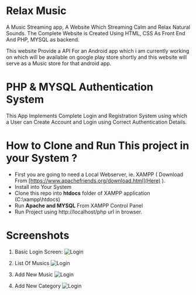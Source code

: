 # Relax Music
A Music Streaming app, A Website Which Streaming Calm and Relax Natural Sounds. The Complete Website is Created Using HTML, CSS As Front End And PHP, MYSQL as backend. 

This website Provide a API For an Android app which i am currently working on which will be available on google play store shortly and this website will serve as a Music store for that android app. 

# PHP & MYSQL Authentication System
This App Implements Complete Login and Registration System using which a User can Create Account and Login using Correct Authentication Details.


# How to Clone and Run This project in your System ? 

* First you are going to need a Local Webserver, ie. XAMPP ( Download From [https://www.apachefriends.org/download.html](Here) ).
* Install into Your System
* Clone this repo into **htdocs** folder of XAMPP application (C:\xampp\htdocs) 
* Run **Apache and MYSQL** From XAMPP Control Panel 
* Run Project using http://localhost/php url in browser. 


# Screenshots 

1. Basic Login Screen: 
![Login](https://lh3.googleusercontent.com/etQTyIKj4b7hiwznZFfJbBR-OYYUYv8sBnE96nqk3oQVO9xgX9ki_0PB34SSw8N4Ueuv4bwAuxA=w1920-h1080)

2. List Of Musics 
![Login](https://lh3.googleusercontent.com/GgNMM7wa7FiSbqtssNAsfOQKwm5hQkEektumh5MxyiJjrrYuauLyOMiMhmfqJEi5c9GxApBpBMU=w1920-h1080)

3. Add New Music 
![Login](https://lh3.googleusercontent.com/aMwxJ55mcppWRKjSO50km9lHcukBmQ0Ro-7iucOIN9saapXaOCJCIKSuLX0VBdNGf9aBlayXcn4=w1920-h1080)


4. Add New Category
![Login](https://lh3.googleusercontent.com/Yes88-cSiZVZYdhkT34xdqjmpfahVoJt-9DzlSocVVUnDUMsYs1puGzzM3b9dO9o5FxHC6a3Vfo=w1920-h1080)

